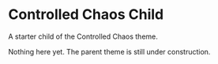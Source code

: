 # Controlled Chaos Child

A starter child of the Controlled Chaos theme.

Nothing here yet. The parent theme is still under construction.
